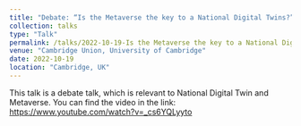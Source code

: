 ```yaml
---
title: "Debate: “Is the Metaverse the key to a National Digital Twins?”  "
collection: talks
type: "Talk"
permalink: /talks/2022-10-19-Is the Metaverse the key to a National Digital Twins?
venue: "Cambridge Union, University of Cambridge"
date: 2022-10-19
location: "Cambridge, UK"
---
```


This talk is a debate talk, which is relevant to National Digital Twin and Metaverse. You can find the video in the link: https://www.youtube.com/watch?v=_cs6YQLyyto 
